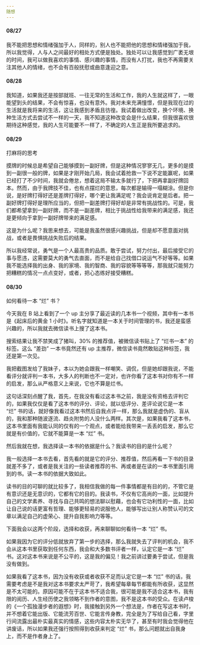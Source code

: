 ```yaml
---
随想
---
```


#### 08/27

我不能把思想和情绪强加于人，同样的，别人也不能把他的思想和情绪强加于我，所以我觉得，人与人之间最好的相处方式便是独处。独处可以让我感觉到广袤无垠的时间，我可以做我喜欢的事情、感兴趣的事情，而没有人打扰，我也不再需要关注其他人的情绪，也不会有百般抚慰或曲意逢迎之意。

#### 08/28

我知道，如果我还是按部就班、一往无常的生活和工作，我的人生就这样了，一眼能望到头的结果，不会有惊喜，也没有意外。我对未来充满憧憬，但是我现在过的生活就是我将来的生活，这让我感到矛盾且彷徨。我试着做出改变，换个环境、换种生活方式去尝试不一样的一天，我不知道这种改变会是什么结果，但我很喜欢很期待这种感觉，我的人生可能要不一样了，不确定的人生正是我所要追求的。

#### 08/29

打麻将的思考

摸牌的时候总是希望自己能够摸到一副好牌，但是这种情况寥寥无几，更多的是摸到一副很一般的牌，如果是才刚开始几局，我会试着抢救一下说不定能赢呢，如果已经打了不少时间，我就会倦怠，想着这局不输太多就行了，下把再拿副好牌回本。然而，由于我牌技不佳，也有点摆烂的意思，每次都是输得一塌糊涂。但是你说，是好牌打得好还是差牌打得好，哪个更让我满足呢？我会说肯定是后者。把一副好牌打得好是理所应当的，但把一副差牌打得好却是非常有挑战性的。可是，我们都希望拿到一副好牌，而不是一副差牌，相比于挑战性给我带来的满足感，我还是更倾向于拿到一副好牌带来的满足感。

这是为什么呢？我思来想去，可能是我虽然很感兴趣挑战，但是却不愿意面对挑战，或者是畏惧挑战失败后的结果。

所以我经常说，勇气是一个人最高贵的品质。敢于尝试，努力付出，最后接受它的事与愿违，这需要莫大的勇气去直面，而不是给自己找借口说运气不好等等。如果我不能选择我的出身、我的家境、我的智商、我的容貌等等等等，那我就只能努力把糟糕的情况一点点变好，或者，把心态练好接受糟糕。

#### 08/30

如何看待一本 “烂” 书？

今天我在 B 站上看到了一个 up 主分享了最近读的几本书一个视频，其中有一本书是《起床后的黄金 1 小时》。听名字就知道是一本关于时间管理的书，我还是蛮感兴趣的，所以我就去微信读书上搜了这本书。

搜索结果让我不禁笑成了猪叫，30% 的推荐值，被微信读书贴上了 “烂书一本” 的标签。这么 “差劲” 一本书竟然还有 up 主推荐，微信读书竟然敢贴这种标签，我还是第一次见。

我把截图发给了我妹子，本以为她会跟我一样嘲笑、调侃，但是她却跟我说，不能看评分就评判一本书，大多人的判断也不一定对，也许你看了这本书对你有不一样的启发，那么从严格意义上来说，它也不算是烂书。

这句话深刻点醒了我，首先，在我没有看过这本书之前，我是没有资格去评判它的，如果我仅仅是看了这本书的评分、评论，就以低评分、差评论说它是一本 “烂” 书的话，就好像我看过这本书然后自我点评一样，那么我就是虚伪的、盲从的，我和那种随波逐流、趋炎附势的人没什么两样。其次是，如果我看了这本书，这本书里面有我能认同的仅有的一个观点，或者能给我带来一丢丢的启发，那么它就是有价值的，它就不能算是一本 “烂” 书。

然后我就在想，我选择读一本书的依据是什么？我读书的目的是什么呢？

我一般选择一本书去看，首先看的就是它的评分、推荐值，然后再看一下书的目录就差不多了，或者是我关注的一些读者推荐的书、再或者是在读的一本书里面引用到的书。读一本书的依据大致如此。

读书的目的可聊的就比较多了，我相信我做的每一件事情都是有目的的，不管它是有意识还是无意识的，它都有它的目的。我读书，不仅有它高尚的一面，比如提升自己的文学素养、寻找与自己共鸣的想法聊以慰藉，也会有它功利性的一面，比如让自己说的话更富有哲理、能够更轻易的说服他人，能够写出让别人称赞认可的文章以满足自己的虚荣心、提升自我影响力等等。

下面我会以这两个阶段，选择和收获，再来聊聊如何看待一本 “烂” 书。

如果我因为它的评分低就放弃了第一步的选择，那么我就失去了评判的机会，我不会从这本书里获取到任何东西，我会和大多数书评者一样，认定它是一本 “烂” 书。这对这本书来说是不公平的，这是我的偏见！我之前讲过要勇于尝试，但是我没有做到。

如果我看了这本书，因为没有收获或者收获不足而认定它是一本 “烂” 书的话，我需要考虑是不是我对这本书要求太严苛了，我希望每章每节都能有所收获，这显然是不太可能的。原因可能不在于这本书不适合我，很可能是我不适合这本书，我有限的阅历、人生经历使之我领略不到作者的意图，我不是这本书的受众。在读卢梭的《一个孤独漫步者的遐想》时，我接触到另外一个想法是，作者在写这本书时，并不想着它能出版、它能流芳百世、它能言传身教，完全是为了写给自己看，字里行间流露出最朴实最真实的情感，这些内容太朴实无华了，甚至有时我会觉得他在讲废话，所以如果我还强行按照得到收获来判定 “烂” 书，那么问题就出自我身上，而不是作者身上了。

